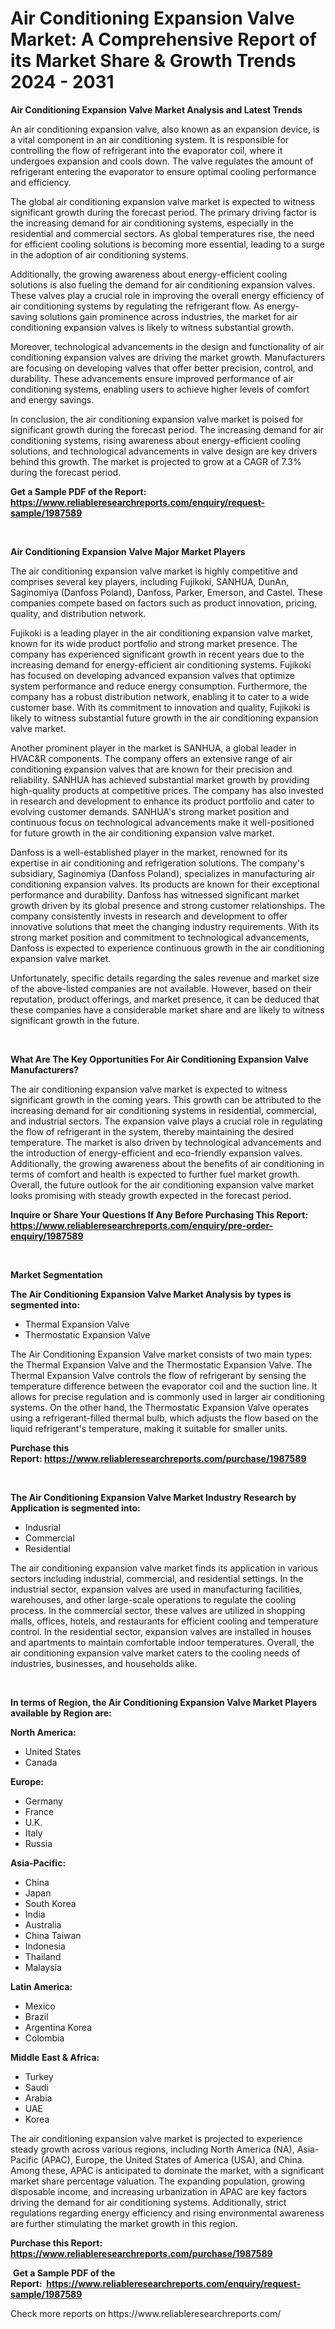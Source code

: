 <p><h1>Air Conditioning Expansion Valve Market: A Comprehensive Report of its Market Share & Growth Trends 2024 - 2031</h1></p><p><strong>Air Conditioning Expansion Valve Market Analysis and Latest Trends</strong></p>
<p><p>An air conditioning expansion valve, also known as an expansion device, is a vital component in an air conditioning system. It is responsible for controlling the flow of refrigerant into the evaporator coil, where it undergoes expansion and cools down. The valve regulates the amount of refrigerant entering the evaporator to ensure optimal cooling performance and efficiency.</p><p>The global air conditioning expansion valve market is expected to witness significant growth during the forecast period. The primary driving factor is the increasing demand for air conditioning systems, especially in the residential and commercial sectors. As global temperatures rise, the need for efficient cooling solutions is becoming more essential, leading to a surge in the adoption of air conditioning systems.</p><p>Additionally, the growing awareness about energy-efficient cooling solutions is also fueling the demand for air conditioning expansion valves. These valves play a crucial role in improving the overall energy efficiency of air conditioning systems by regulating the refrigerant flow. As energy-saving solutions gain prominence across industries, the market for air conditioning expansion valves is likely to witness substantial growth.</p><p>Moreover, technological advancements in the design and functionality of air conditioning expansion valves are driving the market growth. Manufacturers are focusing on developing valves that offer better precision, control, and durability. These advancements ensure improved performance of air conditioning systems, enabling users to achieve higher levels of comfort and energy savings.</p><p>In conclusion, the air conditioning expansion valve market is poised for significant growth during the forecast period. The increasing demand for air conditioning systems, rising awareness about energy-efficient cooling solutions, and technological advancements in valve design are key drivers behind this growth. The market is projected to grow at a CAGR of 7.3% during the forecast period.</p></p>
<p><strong>Get a Sample PDF of the Report:&nbsp; <a href="https://www.reliableresearchreports.com/enquiry/request-sample/1987589">https://www.reliableresearchreports.com/enquiry/request-sample/1987589</a></strong></p>
<p>&nbsp;</p>
<p><strong>Air Conditioning Expansion Valve Major Market Players</strong></p>
<p><p>The air conditioning expansion valve market is highly competitive and comprises several key players, including Fujikoki, SANHUA, DunAn, Saginomiya (Danfoss Poland), Danfoss, Parker, Emerson, and Castel. These companies compete based on factors such as product innovation, pricing, quality, and distribution network.</p><p>Fujikoki is a leading player in the air conditioning expansion valve market, known for its wide product portfolio and strong market presence. The company has experienced significant growth in recent years due to the increasing demand for energy-efficient air conditioning systems. Fujikoki has focused on developing advanced expansion valves that optimize system performance and reduce energy consumption. Furthermore, the company has a robust distribution network, enabling it to cater to a wide customer base. With its commitment to innovation and quality, Fujikoki is likely to witness substantial future growth in the air conditioning expansion valve market.</p><p>Another prominent player in the market is SANHUA, a global leader in HVAC&R components. The company offers an extensive range of air conditioning expansion valves that are known for their precision and reliability. SANHUA has achieved substantial market growth by providing high-quality products at competitive prices. The company has also invested in research and development to enhance its product portfolio and cater to evolving customer demands. SANHUA's strong market position and continuous focus on technological advancements make it well-positioned for future growth in the air conditioning expansion valve market.</p><p>Danfoss is a well-established player in the market, renowned for its expertise in air conditioning and refrigeration solutions. The company's subsidiary, Saginomiya (Danfoss Poland), specializes in manufacturing air conditioning expansion valves. Its products are known for their exceptional performance and durability. Danfoss has witnessed significant market growth driven by its global presence and strong customer relationships. The company consistently invests in research and development to offer innovative solutions that meet the changing industry requirements. With its strong market position and commitment to technological advancements, Danfoss is expected to experience continuous growth in the air conditioning expansion valve market.</p><p>Unfortunately, specific details regarding the sales revenue and market size of the above-listed companies are not available. However, based on their reputation, product offerings, and market presence, it can be deduced that these companies have a considerable market share and are likely to witness significant growth in the future.</p></p>
<p>&nbsp;</p>
<p><strong>What Are The Key Opportunities For Air Conditioning Expansion Valve Manufacturers?</strong></p>
<p><p>The air conditioning expansion valve market is expected to witness significant growth in the coming years. This growth can be attributed to the increasing demand for air conditioning systems in residential, commercial, and industrial sectors. The expansion valve plays a crucial role in regulating the flow of refrigerant in the system, thereby maintaining the desired temperature. The market is also driven by technological advancements and the introduction of energy-efficient and eco-friendly expansion valves. Additionally, the growing awareness about the benefits of air conditioning in terms of comfort and health is expected to further fuel market growth. Overall, the future outlook for the air conditioning expansion valve market looks promising with steady growth expected in the forecast period.</p></p>
<p><strong>Inquire or Share Your Questions If Any Before Purchasing This Report: <a href="https://www.reliableresearchreports.com/enquiry/pre-order-enquiry/1987589">https://www.reliableresearchreports.com/enquiry/pre-order-enquiry/1987589</a></strong></p>
<p>&nbsp;</p>
<p><strong>Market Segmentation</strong></p>
<p><strong>The Air Conditioning Expansion Valve Market Analysis by types is segmented into:</strong></p>
<p><ul><li>Thermal Expansion Valve</li><li>Thermostatic Expansion Valve</li></ul></p>
<p><p>The Air Conditioning Expansion Valve market consists of two main types: the Thermal Expansion Valve and the Thermostatic Expansion Valve. The Thermal Expansion Valve controls the flow of refrigerant by sensing the temperature difference between the evaporator coil and the suction line. It allows for precise regulation and is commonly used in larger air conditioning systems. On the other hand, the Thermostatic Expansion Valve operates using a refrigerant-filled thermal bulb, which adjusts the flow based on the liquid refrigerant's temperature, making it suitable for smaller units.</p></p>
<p><strong>Purchase this Report:&nbsp;<a href="https://www.reliableresearchreports.com/purchase/1987589">https://www.reliableresearchreports.com/purchase/1987589</a></strong></p>
<p>&nbsp;</p>
<p><strong>The Air Conditioning Expansion Valve Market Industry Research by Application is segmented into:</strong></p>
<p><ul><li>Indusrial</li><li>Commercial</li><li>Residential</li></ul></p>
<p><p>The air conditioning expansion valve market finds its application in various sectors including industrial, commercial, and residential settings. In the industrial sector, expansion valves are used in manufacturing facilities, warehouses, and other large-scale operations to regulate the cooling process. In the commercial sector, these valves are utilized in shopping malls, offices, hotels, and restaurants for efficient cooling and temperature control. In the residential sector, expansion valves are installed in houses and apartments to maintain comfortable indoor temperatures. Overall, the air conditioning expansion valve market caters to the cooling needs of industries, businesses, and households alike.</p></p>
<p>&nbsp;</p>
<p><strong>In terms of Region, the Air Conditioning Expansion Valve Market Players available by Region are:</strong></p>
<p>
    <p> <strong> North America: </strong>
        <ul>
            <li>United States</li>
            <li>Canada</li>
        </ul>
        </p> 
    <p> <strong> Europe: </strong>
        <ul>
            <li>Germany</li>
            <li>France</li>
            <li>U.K.</li>
            <li>Italy</li>
            <li>Russia</li>
        </ul>
        </p> 
    <p> <strong> Asia-Pacific: </strong>
        <ul>
            <li>China</li>
            <li>Japan</li>
            <li>South Korea</li>
            <li>India</li>
            <li>Australia</li>
            <li>China Taiwan</li>
            <li>Indonesia</li>
            <li>Thailand</li>
            <li>Malaysia</li>
        </ul>
        </p> 
    <p> <strong> Latin America: </strong>
        <ul>
            <li>Mexico</li>
            <li>Brazil</li>
            <li>Argentina Korea</li>
            <li>Colombia</li>
        </ul>
        </p> 
    <p> <strong> Middle East & Africa: </strong>
        <ul>
            <li>Turkey</li>
            <li>Saudi</li>
            <li>Arabia</li>
            <li>UAE</li>
            <li>Korea</li>
        </ul>
    </p>
    </p>
<p><p>The air conditioning expansion valve market is projected to experience steady growth across various regions, including North America (NA), Asia-Pacific (APAC), Europe, the United States of America (USA), and China. Among these, APAC is anticipated to dominate the market, with a significant market share percentage valuation. The expanding population, growing disposable income, and increasing urbanization in APAC are key factors driving the demand for air conditioning systems. Additionally, strict regulations regarding energy efficiency and rising environmental awareness are further stimulating the market growth in this region.</p></p>
<p><strong>Purchase this Report: <a href="https://www.reliableresearchreports.com/purchase/1987589">https://www.reliableresearchreports.com/purchase/1987589</a></strong></p>
<p>&nbsp;<strong>Get a Sample PDF of the Report:&nbsp;&nbsp;<a href="https://www.reliableresearchreports.com/enquiry/request-sample/1987589">https://www.reliableresearchreports.com/enquiry/request-sample/1987589</a></strong></p>
<p><strong></strong></p>
<p>Check more reports on https://www.reliableresearchreports.com/</p>